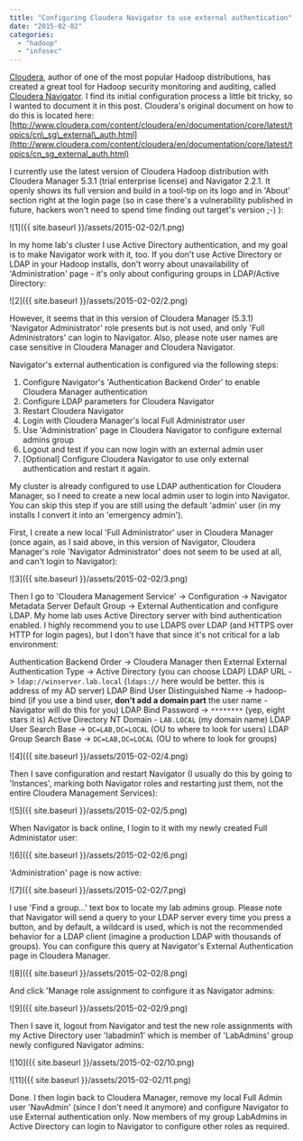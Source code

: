 ```yaml
---
title: "Configuring Cloudera Navigator to use external authentication"
date: "2015-02-02"
categories:
  - "hadoop"
  - "infosec"
---
```


[Cloudera](http://www.cloudera.com), author of one of the most popular Hadoop
distributions, has created a great tool for Hadoop security monitoring and
auditing, called
[Cloudera Navigator](http://www.cloudera.com/content/cloudera/en/products-and-services/cloudera-enterprise/cloudera-navigator.html).
I find its initial configuration process a little bit tricky, so I wanted to
document it in this post. Cloudera's original document on how to do this is
located here:
[http://www.cloudera.com/content/cloudera/en/documentation/core/latest/topics/cn\_sg\_external\_auth.html](http://www.cloudera.com/content/cloudera/en/documentation/core/latest/topics/cn_sg_external_auth.html)

I currently use the latest version of Cloudera Hadoop distribution with Cloudera
Manager 5.3.1 (trial enterprise license) and Navigator 2.2.1. It openly shows
its full version and build in a tool-tip on its logo and in 'About' section
right at the login page (so in case there's a vulnerability published in future,
hackers won't need to spend time finding out target's version ;-) ):

![1]({{ site.baseurl }}/assets/2015-02-02/1.png)

In my home lab's cluster I use Active Directory authentication, and my goal is
to make Navigator work with it, too. If you don't use Active Directory or LDAP
in your Hadoop installs, don't worry about unavailability of 'Administration'
page - it's only about configuring groups in LDAP/Active Directory:

![2]({{ site.baseurl }}/assets/2015-02-02/2.png)

However, it seems that in this version of Cloudera Manager (5.3.1) 'Navigator
Administrator' role presents but is not used, and only 'Full Administrators' can
login to Navigator. Also, please note user names are case sensitive in Cloudera
Manager and Cloudera Navigator.

Navigator's external authentication is configured via the following steps:

1. Configure Navigator's 'Authentication Backend Order' to enable Cloudera
   Manager authentication
2. Configure LDAP parameters for Cloudera Navigator
3. Restart Cloudera Navigator
4. Login with Cloudera Manager's local Full Administrator user
5. Use 'Administration' page in Cloudera Navigator to configure external admins
   group
6. Logout and test if you can now login with an external admin user
7. \[Optional\] Configure Cloudera Navigator to use only external authentication
   and restart it again.

My cluster is already configured to use LDAP authentication for Cloudera
Manager, so I need to create a new local admin user to login into Navigator. You
can skip this step if you are still using the default 'admin' user (in my
installs I convert it into an 'emergency admin').

First, I create a new local 'Full Administrator' user in Cloudera Manager (once
again, as I said above, in this version of Navigator, Cloudera Manager's role
'Navigator Administrator' does not seem to be used at all, and can't login to
Navigator):

![3]({{ site.baseurl }}/assets/2015-02-02/3.png)

Then I go to 'Cloudera Management Service' -> Configuration -> Navigator
Metadata Server Default Group -> External Authentication and configure LDAP. My
home lab uses Active Directory server with bind authentication enabled. I highly
recommend you to use LDAPS over LDAP (and HTTPS over HTTP for login pages), but
I don't have that since it's not critical for a lab environment:

Authentication Backend Order -> Cloudera Manager then External External
Authentication Type -> Active Directory (you can choose LDAP) LDAP URL ->
`ldap://winserver.lab.local` (`ldaps://` here would be better. this is address
of my AD server) LDAP Bind User Distinguished Name -> hadoop-bind (if you use a
bind user, **don't add a domain part** the user name - Navigator will do this
for you) LDAP Bind Password -> `********` (yep, eight stars it is) Active
Directory NT Domain - `LAB.LOCAL` (my domain name) LDAP User Search Base ->
`DC=LAB,DC=LOCAL` (OU to where to look for users) LDAP Group Search Base ->
`DC=LAB,DC=LOCAL` (OU to where to look for groups)

![4]({{ site.baseurl }}/assets/2015-02-02/4.png)

Then I save configuration and restart Navigator (I usually do this by going to
'Instances', marking both Navigator roles and restarting just them, not the
entire Cloudera Management Services):

![5]({{ site.baseurl }}/assets/2015-02-02/5.png)

When Navigator is back online, I login to it with my newly created Full
Administator user:

![6]({{ site.baseurl }}/assets/2015-02-02/6.png)

'Administration' page is now active:

![7]({{ site.baseurl }}/assets/2015-02-02/7.png)

I use 'Find a group...' text box to locate my lab admins group. Please note that
Navigator will send a query to your LDAP server every time you press a button,
and by default, a wildcard is used, which is not the recommended behavior for a
LDAP client (imagine a production LDAP with thousands of groups). You can
configure this query at Navigator's External Authentication page in Cloudera
Manager.

![8]({{ site.baseurl }}/assets/2015-02-02/8.png)

And click 'Manage role assignment to configure it as Navigator admins:

![9]({{ site.baseurl }}/assets/2015-02-02/9.png)

Then I save it, logout from Navigator and test the new role assignments with my
Active Directory user 'labadmin1' which is member of 'LabAdmins' group newly
configured Navigator admins:

![10]({{ site.baseurl }}/assets/2015-02-02/10.png)

![11]({{ site.baseurl }}/assets/2015-02-02/11.png)

Done. I then login back to Cloudera Manager, remove my local Full Admin user
'NavAdmin' (since I don't need it anymore) and configure Navigator to use
External authentication only. Now members of my group LabAdmins in Active
Directory can login to Navigator to configure other roles as required.
